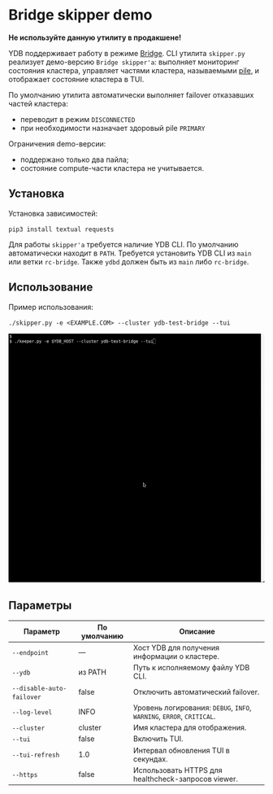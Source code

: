 # Bridge skipper demo

**Не используйте данную утилиту в продакшене!**

YDB поддерживает работу в режиме [Bridge](https://ydb.tech/docs/ru/concepts/bridge?version=main). CLI утилита `skipper.py` реализует демо-версию `Bridge skipper'a`: выполняет мониторинг состояния кластера, управляет частями кластера, называемыми [pile](https://ydb.tech/docs/ru/concepts/glossary?version=main#pile), и отображает состояние кластера в TUI.

По умолчанию утилита автоматически выполняет failover отказавших частей кластера:
* переводит в режим `DISCONNECTED`
* при необходимости назначает здоровый pile `PRIMARY`

Ограничения demo-версии:
* поддержано только два пайла;
* состояние compute-части кластера не учитывается.

## Установка

Установка зависимостей:
```
pip3 install textual requests
```

Для работы `skipper'a` требуется наличие YDB CLI. По умолчанию автоматически находит в `PATH`. Требуется установить YDB CLI из `main` или ветки `rc-bridge`. Также `ydbd` должен быть из `main` либо `rc-bridge`.

## Использование

Пример использования:
```
./skipper.py -e <EXAMPLE.COM> --cluster ydb-test-bridge --tui
```

![Import](img/skipper_demo.gif)

## Параметры

| Параметр | По умолчанию | Описание |
|---|---|---|
| `--endpoint` | — | Хост YDB для получения информации о кластере. |
| `--ydb` | из PATH | Путь к исполняемому файлу YDB CLI. |
| `--disable-auto-failover` | false | Отключить автоматический failover. |
| `--log-level` | INFO | Уровень логирования: `DEBUG`, `INFO`, `WARNING`, `ERROR`, `CRITICAL`. |
| `--cluster` | cluster | Имя кластера для отображения. |
| `--tui` | false | Включить TUI. |
| `--tui-refresh` | 1.0 | Интервал обновления TUI в секундах. |
| `--https` | false | Использовать HTTPS для healthcheck-запросов viewer. |

